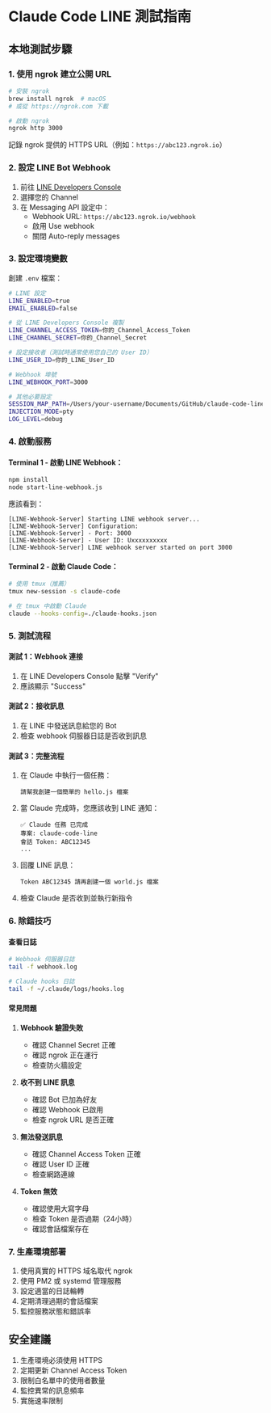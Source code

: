 # Claude Code LINE 測試指南

## 本地測試步驟

### 1. 使用 ngrok 建立公開 URL

```bash
# 安裝 ngrok
brew install ngrok  # macOS
# 或從 https://ngrok.com 下載

# 啟動 ngrok
ngrok http 3000
```

記錄 ngrok 提供的 HTTPS URL（例如：`https://abc123.ngrok.io`）

### 2. 設定 LINE Bot Webhook

1. 前往 [LINE Developers Console](https://developers.line.biz/)
2. 選擇您的 Channel
3. 在 Messaging API 設定中：
   - Webhook URL: `https://abc123.ngrok.io/webhook`
   - 啟用 Use webhook
   - 關閉 Auto-reply messages

### 3. 設定環境變數

創建 `.env` 檔案：

```bash
# LINE 設定
LINE_ENABLED=true
EMAIL_ENABLED=false

# 從 LINE Developers Console 複製
LINE_CHANNEL_ACCESS_TOKEN=你的_Channel_Access_Token
LINE_CHANNEL_SECRET=你的_Channel_Secret

# 設定接收者（測試時通常使用您自己的 User ID）
LINE_USER_ID=你的_LINE_User_ID

# Webhook 埠號
LINE_WEBHOOK_PORT=3000

# 其他必要設定
SESSION_MAP_PATH=/Users/your-username/Documents/GitHub/claude-code-line/src/data/session-map.json
INJECTION_MODE=pty
LOG_LEVEL=debug
```

### 4. 啟動服務

#### Terminal 1 - 啟動 LINE Webhook：
```bash
npm install
node start-line-webhook.js
```

應該看到：
```
[LINE-Webhook-Server] Starting LINE webhook server...
[LINE-Webhook-Server] Configuration:
[LINE-Webhook-Server] - Port: 3000
[LINE-Webhook-Server] - User ID: Uxxxxxxxxxx
[LINE-Webhook-Server] LINE webhook server started on port 3000
```

#### Terminal 2 - 啟動 Claude Code：
```bash
# 使用 tmux（推薦）
tmux new-session -s claude-code

# 在 tmux 中啟動 Claude
claude --hooks-config=./claude-hooks.json
```

### 5. 測試流程

#### 測試 1：Webhook 連接
1. 在 LINE Developers Console 點擊 "Verify"
2. 應該顯示 "Success"

#### 測試 2：接收訊息
1. 在 LINE 中發送訊息給您的 Bot
2. 檢查 webhook 伺服器日誌是否收到訊息

#### 測試 3：完整流程
1. 在 Claude 中執行一個任務：
   ```
   請幫我創建一個簡單的 hello.js 檔案
   ```

2. 當 Claude 完成時，您應該收到 LINE 通知：
   ```
   ✅ Claude 任務 已完成
   專案: claude-code-line
   會話 Token: ABC12345
   ...
   ```

3. 回覆 LINE 訊息：
   ```
   Token ABC12345 請再創建一個 world.js 檔案
   ```

4. 檢查 Claude 是否收到並執行新指令

### 6. 除錯技巧

#### 查看日誌
```bash
# Webhook 伺服器日誌
tail -f webhook.log

# Claude hooks 日誌
tail -f ~/.claude/logs/hooks.log
```

#### 常見問題

1. **Webhook 驗證失敗**
   - 確認 Channel Secret 正確
   - 確認 ngrok 正在運行
   - 檢查防火牆設定

2. **收不到 LINE 訊息**
   - 確認 Bot 已加為好友
   - 確認 Webhook 已啟用
   - 檢查 ngrok URL 是否正確

3. **無法發送訊息**
   - 確認 Channel Access Token 正確
   - 確認 User ID 正確
   - 檢查網路連線

4. **Token 無效**
   - 確認使用大寫字母
   - 檢查 Token 是否過期（24小時）
   - 確認會話檔案存在

### 7. 生產環境部署

1. 使用真實的 HTTPS 域名取代 ngrok
2. 使用 PM2 或 systemd 管理服務
3. 設定適當的日誌輪轉
4. 定期清理過期的會話檔案
5. 監控服務狀態和錯誤率

## 安全建議

1. 生產環境必須使用 HTTPS
2. 定期更新 Channel Access Token
3. 限制白名單中的使用者數量
4. 監控異常的訊息頻率
5. 實施速率限制